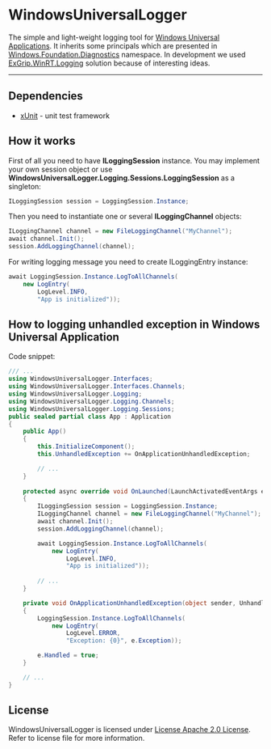 WindowsUniversalLogger
===

The simple and light-weight logging tool for <a href="http://msdn.microsoft.com/en-us/library/windows/apps/dn609832.aspx" target="_blank">Windows Universal Applications</a>. It inherits some principals which are presented in <a href="http://msdn.microsoft.com/en-us/library/windows/apps/xaml/windows.foundation.diagnostics.aspx" target="_blank">Windows.Foundation.Diagnostics</a> namespace. In development we used <a href="https://github.com/Injac/ExGrip.WinRT.Logging" target="_blank">ExGrip.WinRT.Logging</a> solution because of interesting ideas.

---

Dependencies
---
- <a href="http://xunit.github.io/" target="_blank">xUnit</a> - unit test framework

How it works
---
First of all you need to have <b>ILoggingSession</b> instance. You may implement your own session object or use <b>WindowsUniversalLogger.Logging.Sessions.LoggingSession</b> as a singleton:
```c#
ILoggingSession session = LoggingSession.Instance;
```
Then you need to instantiate one or several <b>ILoggingChannel</b> objects:
```c#
ILoggingChannel channel = new FileLoggingChannel("MyChannel");
await channel.Init();
session.AddLoggingChannel(channel);
```
For writing logging message you need to create ILoggingEntry instance:
```c#
await LoggingSession.Instance.LogToAllChannels(
	new LogEntry(
		LogLevel.INFO,
		"App is initialized"));
```

How to logging unhandled exception in Windows Universal Application
---
Сode snippet:
```c#
/// ...
using WindowsUniversalLogger.Interfaces;
using WindowsUniversalLogger.Interfaces.Channels;
using WindowsUniversalLogger.Logging;
using WindowsUniversalLogger.Logging.Channels;
using WindowsUniversalLogger.Logging.Sessions;
public sealed partial class App : Application
{
	public App()
	{
		this.InitializeComponent();
		this.UnhandledException += OnApplicationUnhandledException;

		// ...
	}
	
	protected async override void OnLaunched(LaunchActivatedEventArgs e)
	{
		ILoggingSession session = LoggingSession.Instance;
		ILoggingChannel channel = new FileLoggingChannel("MyChannel");
		await channel.Init();
		session.AddLoggingChannel(channel);

		await LoggingSession.Instance.LogToAllChannels(
			new LogEntry(
				LogLevel.INFO,
				"App is initialized"));
		
		// ...
	}

	private void OnApplicationUnhandledException(object sender, UnhandledExceptionEventArgs e)
	{
		LoggingSession.Instance.LogToAllChannels(
			new LogEntry(
				LogLevel.ERROR,
				"Exception: {0}", e.Exception));

		e.Handled = true;
	}

	// ...
}
```

License
---
WindowsUniversalLogger is licensed under <a href="http://www.apache.org/licenses/LICENSE-2.0" target="_blank" >License Apache 2.0 License</a>. Refer to license file for more information.
